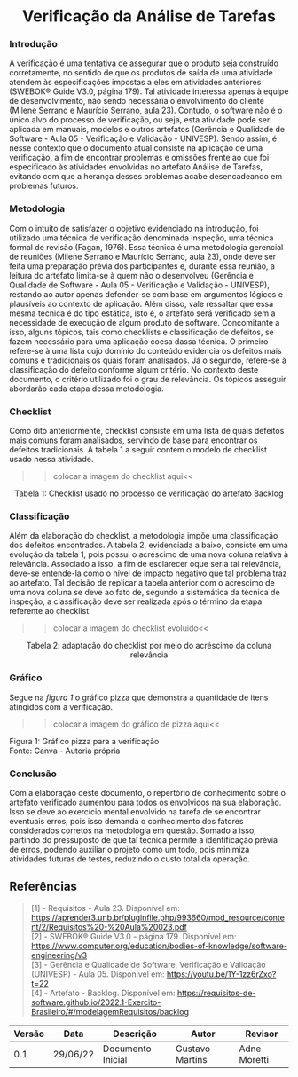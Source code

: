 # <center> Verificação da Análise de Tarefas

### Introdução
  A verificação é uma tentativa de assegurar que o produto seja construído corretamente, no sentido de que os produtos de saída de uma atividade atendem às
  especificações impostas a eles em atividades anteriores (SWEBOK® Guide V3.0, página 179). Tal atividade interessa apenas à equipe de desenvolvimento, 
  não sendo necessária o envolvimento do cliente (Milene Serrano e Maurício Serrano, aula 23). Contudo, o software não é o único alvo do processo de verificação,
  ou seja, esta atividade pode ser aplicada em manuais, modelos e outros artefatos (Gerência e Qualidade de Software - Aula 05 - Verificação e Validação - UNIVESP).
  Sendo assim, é nesse contexto que o documento atual consiste na aplicação de uma verificação, a fim de encontrar problemas e omissões frente ao que foi especificado 
  às atividades envolvidas no artefato Análise de Tarefas, evitando com que a herança desses problemas acabe desencadeando em problemas futuros.
  
 ### Metodologia
  Com o intuito de satisfazer o objetivo evidenciado na introdução, foi utilizado uma técnica de verificação denominada inspeção, uma técnica formal de revisão
  (Fagan, 1976). Essa técnica é uma metodologia gerencial de reuniões (Milene Serrano e Maurício Serrano, aula 23), onde deve ser feita uma preparação prévia 
  dos participantes e, durante essa reunião, a leitura do artefato limita-se à quem não o desenvolveu (Gerência e Qualidade de Software - Aula 05 - Verificação 
  e Validação - UNIVESP), restando ao autor apenas defender-se com base em argumentos lógicos e plausíveis ao contexto de aplicação. Além disso, vale ressaltar 
  que essa mesma tecnica é do tipo estática, isto é, o artefato será verificado sem a necessidade de execução de algum produto de software. Concomitante a isso, 
  alguns tópicos, tais como checklists e classificação de defeitos, se fazem necessário para uma aplicação coesa dassa técnica. O primeiro refere-se à uma lista
  cujo domínio do conteúdo evidencia os defeitos mais comuns e tradicionais os quais foram analisados. Já o segundo, refere-se à classificação do defeito conforme
  algum critério. No contexto deste documento, o critério utilizado foi o grau de relevância. Os tópicos asseguir abordarão cada etapa dessa metodologia.
  
### Checklist
  Como dito anteriormente, checklist consiste em uma lista de quais defeitos mais comuns foram analisados, servindo de base para encontrar os defeitos tradicionais.
  A tabela 1 a seguir contem o modelo de checklist usado nessa atividade.

 >>colocar a imagem do checklist aqui<<
  
<p align="center">Tabela 1: Checklist usado no processo de verificação do artefato Backlog</p>

### Classificação

Além da elaboração do checklist, a metodologia impõe uma classificação dos defeitos encontrados. A tabela 2, evidenciada a baixo, consiste em uma evolução da tabela 1,
pois possui o acréscimo de uma nova coluna relativa à relevância. Associado a isso, a fim de esclarecer oque seria tal relevância, deve-se entende-la como o nível de
impacto negativo que tal problema traz ao artefato. Tal decisão de replicar a tabela anterior com o acrescimo de uma nova coluna se deve ao fato de, segundo 
a sistemática da técnica de inspeção, a classificação deve ser realizada após o término da etapa referente ao checklist.
    
 >>colocar a imagem do checklist evoluido<<
  
<p align="center">Tabela 2: adaptação do checklist por meio do acréscimo da coluna relevância</p>

### Gráfico 
  
Segue na _figura 1_ o gráfico pizza que demonstra a quantidade de itens atingidos com a verificação.
  
>>colocar a imagem do gráfico de pizza aqui<<

<figcaption>Figura 1: Gráfico pizza para a verificação</figcaption>

<figcaption>Fonte: Canva - Autoria própria</figcaption> 

### Conclusão  
Com a elaboração deste documento, o repertório de conhecimento sobre o artefato verificado aumentou para todos os envolvidos na sua elaboração. 
Isso se deve ao exercício mental envolvido na tarefa de se encontrar eventuais erros, pois isso demanda o conhecimento dos fatores considerados
corretos na metodologia em questão. Somado a isso, partindo do pressuposto de que tal tecnica permite a identificação prévia de erros, podendo 
auxiliar o projeto como um todo, pois minimiza atividades futuras de testes, reduzindo o custo total da operação.

## Referências 
    
> [1] - Requisitos - Aula 23. Disponível em: <a href='https://aprender3.unb.br/pluginfile.php/993660/mod_resource/content/2/Requisitos%20-%20Aula%20023.pdf'> https://aprender3.unb.br/pluginfile.php/993660/mod_resource/content/2/Requisitos%20-%20Aula%20023.pdf</a><br>
> [2] - SWEBOK® Guide V3.0 - página 179. Disponível em: <a href='https://www.computer.org/education/bodies-of-knowledge/software-engineering/v3'> https://www.computer.org/education/bodies-of-knowledge/software-engineering/v3</a><br>
> [3] - Gerência e Qualidade de Software, Verificação e Validação (UNIVESP) - Aula 05. Disponível em: <a href='https://youtu.be/1Y-1zz6rZxo?t=22'> https://youtu.be/1Y-1zz6rZxo?t=22</a><br>
> [4] - Artefato - Backlog. Disponível em: <a href='https://requisitos-de-software.github.io/2022.1-Exercito-Brasileiro/#/modelagemRequisitos/backlog'> https://requisitos-de-software.github.io/2022.1-Exercito-Brasileiro/#/modelagemRequisitos/backlog</a><br>
  

| Versão | Data | Descrição | Autor | Revisor |
|--------|------|-------|-----------| ------- |
| 0.1 | 29/06/22 | Documento Inicial | Gustavo Martins | Adne Moretti


